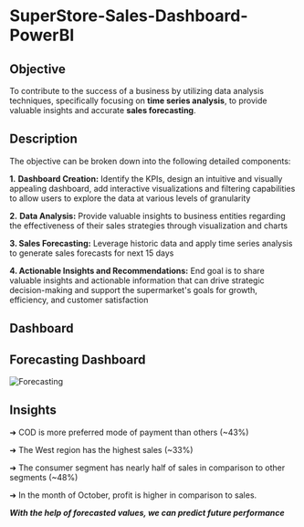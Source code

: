 # SuperStore-Sales-Dashboard-PowerBI
## Objective
To contribute to the success of a business by utilizing data analysis techniques, specifically focusing on **time series analysis**, to provide valuable insights and accurate **sales forecasting**.
## Description 
The objective can be broken down into the following detailed components:

**1.** **Dashboard Creation:** Identify the KPIs, design an intuitive and visually appealing dashboard, add interactive visualizations and filtering capabilities to allow users to explore the data at various levels of granularity

**2.** **Data Analysis:** Provide valuable insights to business entities regarding the effectiveness of their sales strategies through visualization and charts

**3. Sales Forecasting:** Leverage historic data and apply time series analysis to generate sales forecasts for next 15 days

**4. Actionable Insights and Recommendations:** End goal is to share valuable insights and actionable information that can drive strategic decision-making and support the supermarket's goals for growth, efficiency, and customer satisfaction
## Dashboard

## Forecasting Dashboard
![Forecasting](https://github.com/Mayank-Kumar20/SuperStore-Sales-Dashboard-PowerBI/assets/117710651/1736a5e5-9d09-4c6a-a1bf-a6142cc4b76e)
## Insights
➜ COD is more preferred mode of payment than others (~43%)

➜ The West region has the highest sales (~33%)

➜ The consumer segment has nearly half of sales in comparison to other segments (~48%)

➜ In the month of October, profit is higher in comparison to sales.

**_With the help of forecasted values, we can predict future performance_**
